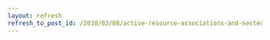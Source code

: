 ```yaml
---
layout: refresh
refresh_to_post_id: /2010/03/08/active-resource-associations-and-nested-resources
---
```


